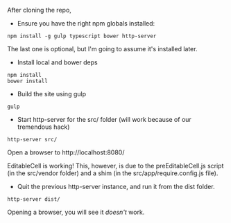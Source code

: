 After cloning the repo, 

  * Ensure you have the right npm globals installed:

```
npm install -g gulp typescript bower http-server 
```
The last one is optional, but I'm going to assume it's installed later.

  * Install local and bower deps

```
npm install
bower install
```

  * Build the site using gulp

```
gulp
```

  * Start http-server for the src/ folder (will work because of our tremendous hack)

```
http-server src/
```

Open a browser to http://localhost:8080/

EditableCell is working! This, however, is due to the preEditableCell.js script (in the src/vendor folder) and a shim (in the src/app/require.config.js file).

  * Quit the previous http-server instance, and run it from the dist folder. 

```
http-server dist/
```

Opening a browser, you will see it *doesn't* work. 